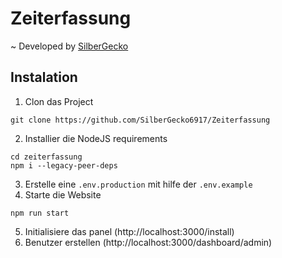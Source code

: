 # Zeiterfassung
~ Developed by [SilberGecko](https://github.com/silbergecko6917)

## Instalation
1. Clon das Project
```run
git clone https://github.com/SilberGecko6917/Zeiterfassung
```
2. Installier die NodeJS requirements
```run
cd zeiterfassung 
npm i --legacy-peer-deps
```
3. Erstelle eine `.env.production` mit hilfe der `.env.example`
4. Starte die Website
```
npm run start
```
5. Initialisiere das panel (http://localhost:3000/install)
6. Benutzer erstellen (http://localhost:3000/dashboard/admin)



